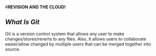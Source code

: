 #**REVISION AND THE CLOUD!**

## *What Is Git*

Git is a version control system that allows any user to make changes/stores/reverts to any files. Also, it allows users to collaborate easier/allow changed by multiple users that can be merged together into source.
